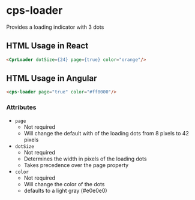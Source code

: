 # cps-loader
Provides a loading indicator with 3 dots

## HTML Usage in React
```html
<CprLoader dotSize={24} page={true} color="orange"/>
```

## HTML Usage in Angular
```html
<cps-loader page="true" color="#ff0000"/>
```

### Attributes
- `page`
    - Not required
    - Will change the default with of the loading dots from 8 pixels to 42 pixels
- `dotSize`
    - Not required
    - Determines the width in pixels of the loading dots
    - Takes precedence over the page property
- `color`
    - Not required
    - Will change the color of the dots
    - defaults to a light gray (#e0e0e0)
